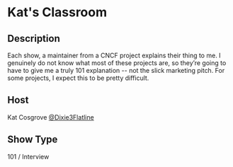 # Kat's Classroom

## Description
Each show, a maintainer from a CNCF project explains their thing to me. I genuinely do not know what most of these projects are, so they’re going to have to give me a truly 101 explanation -- not the slick marketing pitch. For some projects, I expect this to be pretty difficult.

## Host
Kat Cosgrove [@Dixie3Flatline](https://twitter.com/Dixie3Flatline)

## Show Type
101 / Interview
